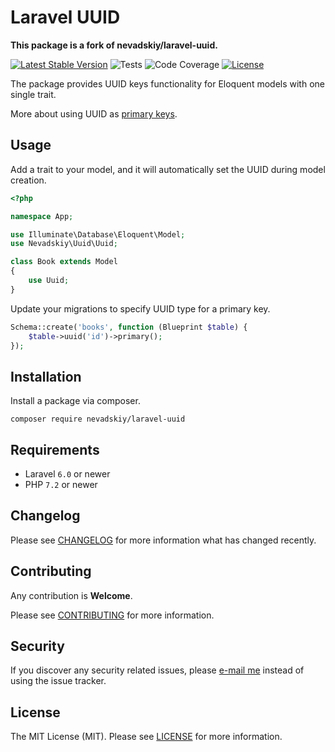 # Laravel UUID

**This package is a fork of nevadskiy/laravel-uuid.**

[![Latest Stable Version](https://poser.pugx.org/nevadskiy/laravel-uuid/v)](https://packagist.org/packages/nevadskiy/laravel-uuid)
![Tests](https://github.com/nevadskiy/laravel-uuid/workflows/Tests/badge.svg)
![Code Coverage](https://codecov.io/gh/nevadskiy/laravel-uuid/branch/master/graphs/badge.svg?branch=master)
[![License](https://poser.pugx.org/nevadskiy/laravel-uuid/license)](https://packagist.org/packages/nevadskiy/laravel-uuid)

The package provides UUID keys functionality for Eloquent models with one single trait.

More about using UUID as [primary keys](https://tomharrisonjr.com/uuid-or-guid-as-primary-keys-be-careful-7b2aa3dcb439).


## Usage

Add a trait to your model, and it will automatically set the UUID during model creation.

```php
<?php

namespace App;

use Illuminate\Database\Eloquent\Model;
use Nevadskiy\Uuid\Uuid;

class Book extends Model
{
    use Uuid;
}
```

Update your migrations to specify UUID type for a primary key.

```php
Schema::create('books', function (Blueprint $table) {
    $table->uuid('id')->primary();
});
```


## Installation

Install a package via composer.

```
composer require nevadskiy/laravel-uuid
```


## Requirements

- Laravel `6.0` or newer
- PHP `7.2` or newer


## Changelog

Please see [CHANGELOG](CHANGELOG.md) for more information what has changed recently.


## Contributing

Any contribution is **Welcome**.

Please see [CONTRIBUTING](CONTRIBUTING.md) for more information.


## Security

If you discover any security related issues, please [e-mail me](mailto:nevadskiy@gmail.com) instead of using the issue tracker.


## License

The MIT License (MIT). Please see [LICENSE](LICENSE.md) for more information.
